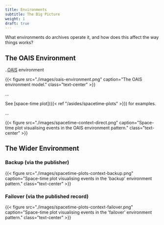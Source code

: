 ```yaml
---
title: Environments
subtitle: The Big Picture
weight: 1
draft: true
---
```


What environments do archives operate it, and how does this affect the way things works?

## The OAIS Environment

..[OAIS](https://public.ccsds.org/pubs/650x0m2.pdf) environment

{{< figure src="./images/oais-environment.png" caption="The OAIS environment model." class="text-center" >}}


...

See [space-time plot]({{< ref "/asides/spacetime-plots" >}}) for examples.

...



{{< figure src="./images/spacetime-context-direct.png" caption="Space-time plot visualising events in the OAIS environment pattern." class="text-center" >}}

## The Wider Environment

### Backup (via the publisher)

{{< figure src="./images/spacetime-plots-context-backup.png" caption="Space-time plot visualising events in the 'backup' environment pattern." class="text-center" >}}

### Failover (via the published record)

{{< figure src="./images/spacetime-plots-context-failover.png" caption="Space-time plot visualising events in the 'failover' environment pattern." class="text-center" >}}

